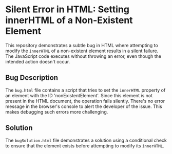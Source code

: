 # Silent Error in HTML: Setting innerHTML of a Non-Existent Element

This repository demonstrates a subtle bug in HTML where attempting to modify the `innerHTML` of a non-existent element results in a silent failure.  The JavaScript code executes without throwing an error, even though the intended action doesn't occur.

## Bug Description

The `bug.html` file contains a script that tries to set the `innerHTML` property of an element with the ID 'nonExistentElement'.  Since this element is not present in the HTML document, the operation fails silently. There's no error message in the browser's console to alert the developer of the issue.  This makes debugging such errors more challenging.

## Solution

The `bugSolution.html` file demonstrates a solution using a conditional check to ensure that the element exists before attempting to modify its `innerHTML`.
